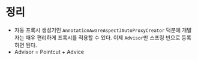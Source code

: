 # 정리
- 자동 프록시 생성기인 `AnnotationAwareAspectJAutoProxyCreator` 덕분에 개발자는 매우
편리하게 프록시를 적용할 수 있다. 이제 `Advisor`만 스프링 빈으로 등록하면 된다.
- Advisor = Pointcut + Advice
